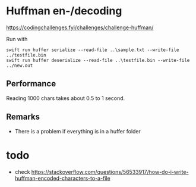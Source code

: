 # Huffman en-/decoding
https://codingchallenges.fyi/challenges/challenge-huffman/

Run with
```shell
swift run huffer serialize --read-file ..\sample.txt --write-file ../testfile.bin
swift run huffer deserialize --read-file ..\testfile.bin --write-file ../new.out
```

## Performance
Reading 1000 chars takes about 0.5 to 1 second.

## Remarks
- There is a problem if everything is in a huffer folder

# todo
- check https://stackoverflow.com/questions/56533917/how-do-i-write-huffman-encoded-characters-to-a-file
